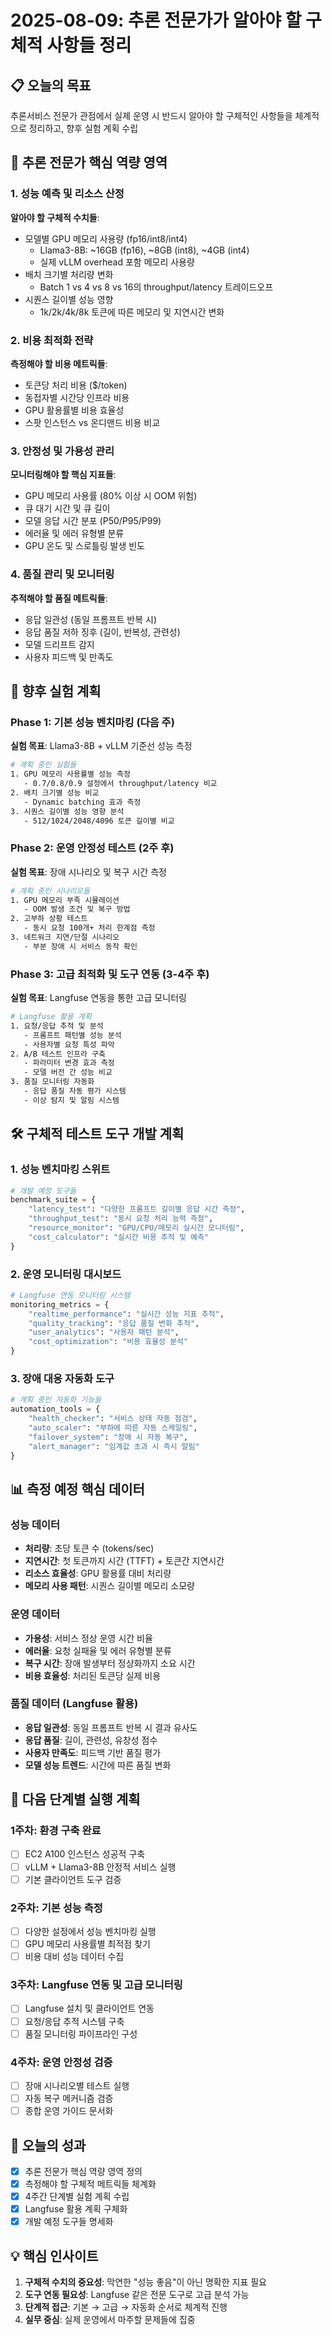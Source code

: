# 2025-08-09: 추론 전문가가 알아야 할 구체적 사항들 정리

## 📋 오늘의 목표
추론서비스 전문가 관점에서 실제 운영 시 반드시 알아야 할 구체적인 사항들을 체계적으로 정리하고, 향후 실험 계획 수립

## 🎯 추론 전문가 핵심 역량 영역

### 1. 성능 예측 및 리소스 산정
**알아야 할 구체적 수치들**:
- 모델별 GPU 메모리 사용량 (fp16/int8/int4)
  - Llama3-8B: ~16GB (fp16), ~8GB (int8), ~4GB (int4)
  - 실제 vLLM overhead 포함 메모리 사용량
- 배치 크기별 처리량 변화
  - Batch 1 vs 4 vs 8 vs 16의 throughput/latency 트레이드오프
- 시퀀스 길이별 성능 영향
  - 1k/2k/4k/8k 토큰에 따른 메모리 및 지연시간 변화

### 2. 비용 최적화 전략
**측정해야 할 비용 메트릭들**:
- 토큰당 처리 비용 ($/token)
- 동접자별 시간당 인프라 비용
- GPU 활용률별 비용 효율성
- 스팟 인스턴스 vs 온디맨드 비용 비교

### 3. 안정성 및 가용성 관리
**모니터링해야 할 핵심 지표들**:
- GPU 메모리 사용률 (80% 이상 시 OOM 위험)
- 큐 대기 시간 및 큐 길이
- 모델 응답 시간 분포 (P50/P95/P99)
- 에러율 및 에러 유형별 분류
- GPU 온도 및 스로틀링 발생 빈도

### 4. 품질 관리 및 모니터링
**추적해야 할 품질 메트릭들**:
- 응답 일관성 (동일 프롬프트 반복 시)
- 응답 품질 저하 징후 (길이, 반복성, 관련성)
- 모델 드리프트 감지
- 사용자 피드백 및 만족도

## 🧪 향후 실험 계획

### Phase 1: 기본 성능 벤치마킹 (다음 주)
**실험 목표**: Llama3-8B + vLLM 기준선 성능 측정
```bash
# 계획 중인 실험들
1. GPU 메모리 사용률별 성능 측정
   - 0.7/0.8/0.9 설정에서 throughput/latency 비교
2. 배치 크기별 성능 비교  
   - Dynamic batching 효과 측정
3. 시퀀스 길이별 성능 영향 분석
   - 512/1024/2048/4096 토큰 길이별 비교
```

### Phase 2: 운영 안정성 테스트 (2주 후)
**실험 목표**: 장애 시나리오 및 복구 시간 측정
```bash
# 계획 중인 시나리오들
1. GPU 메모리 부족 시뮬레이션
   - OOM 발생 조건 및 복구 방법
2. 고부하 상황 테스트
   - 동시 요청 100개+ 처리 한계점 측정
3. 네트워크 지연/단절 시나리오
   - 부분 장애 시 서비스 동작 확인
```

### Phase 3: 고급 최적화 및 도구 연동 (3-4주 후)
**실험 목표**: Langfuse 연동을 통한 고급 모니터링
```bash
# Langfuse 활용 계획
1. 요청/응답 추적 및 분석
   - 프롬프트 패턴별 성능 분석
   - 사용자별 요청 특성 파악
2. A/B 테스트 인프라 구축
   - 파라미터 변경 효과 측정
   - 모델 버전 간 성능 비교
3. 품질 모니터링 자동화
   - 응답 품질 자동 평가 시스템
   - 이상 탐지 및 알림 시스템
```

## 🛠️ 구체적 테스트 도구 개발 계획

### 1. 성능 벤치마킹 스위트
```python
# 개발 예정 도구들
benchmark_suite = {
    "latency_test": "다양한 프롬프트 길이별 응답 시간 측정",
    "throughput_test": "동시 요청 처리 능력 측정", 
    "resource_monitor": "GPU/CPU/메모리 실시간 모니터링",
    "cost_calculator": "실시간 비용 추적 및 예측"
}
```

### 2. 운영 모니터링 대시보드
```python
# Langfuse 연동 모니터링 시스템
monitoring_metrics = {
    "realtime_performance": "실시간 성능 지표 추적",
    "quality_tracking": "응답 품질 변화 추적",
    "user_analytics": "사용자 패턴 분석",
    "cost_optimization": "비용 효율성 분석"
}
```

### 3. 장애 대응 자동화 도구
```python
# 계획 중인 자동화 기능들
automation_tools = {
    "health_checker": "서비스 상태 자동 점검",
    "auto_scaler": "부하에 따른 자동 스케일링",
    "failover_system": "장애 시 자동 복구",
    "alert_manager": "임계값 초과 시 즉시 알림"
}
```

## 📊 측정 예정 핵심 데이터

### 성능 데이터
- **처리량**: 초당 토큰 수 (tokens/sec)
- **지연시간**: 첫 토큰까지 시간 (TTFT) + 토큰간 지연시간
- **리소스 효율성**: GPU 활용률 대비 처리량
- **메모리 사용 패턴**: 시퀀스 길이별 메모리 소모량

### 운영 데이터  
- **가용성**: 서비스 정상 운영 시간 비율
- **에러율**: 요청 실패율 및 에러 유형별 분류
- **복구 시간**: 장애 발생부터 정상화까지 소요 시간
- **비용 효율성**: 처리된 토큰당 실제 비용

### 품질 데이터 (Langfuse 활용)
- **응답 일관성**: 동일 프롬프트 반복 시 결과 유사도
- **응답 품질**: 길이, 관련성, 유창성 점수
- **사용자 만족도**: 피드백 기반 품질 평가
- **모델 성능 트렌드**: 시간에 따른 품질 변화

## 🔄 다음 단계별 실행 계획

### 1주차: 환경 구축 완료
- [ ] EC2 A100 인스턴스 성공적 구축
- [ ] vLLM + Llama3-8B 안정적 서비스 실행
- [ ] 기본 클라이언트 도구 검증

### 2주차: 기본 성능 측정
- [ ] 다양한 설정에서 성능 벤치마킹 실행
- [ ] GPU 메모리 사용률별 최적점 찾기
- [ ] 비용 대비 성능 데이터 수집

### 3주차: Langfuse 연동 및 고급 모니터링
- [ ] Langfuse 설치 및 클라이언트 연동
- [ ] 요청/응답 추적 시스템 구축
- [ ] 품질 모니터링 파이프라인 구성

### 4주차: 운영 안정성 검증
- [ ] 장애 시나리오별 테스트 실행
- [ ] 자동 복구 메커니즘 검증
- [ ] 종합 운영 가이드 문서화

## 📝 오늘의 성과
- [x] 추론 전문가 핵심 역량 영역 정의
- [x] 측정해야 할 구체적 메트릭들 체계화
- [x] 4주간 단계별 실험 계획 수립
- [x] Langfuse 활용 계획 구체화
- [x] 개발 예정 도구들 명세화

## 💡 핵심 인사이트
1. **구체적 수치의 중요성**: 막연한 "성능 좋음"이 아닌 명확한 지표 필요
2. **도구 연동 필요성**: Langfuse 같은 전문 도구로 고급 분석 가능
3. **단계적 접근**: 기본 → 고급 → 자동화 순서로 체계적 진행
4. **실무 중심**: 실제 운영에서 마주할 문제들에 집중